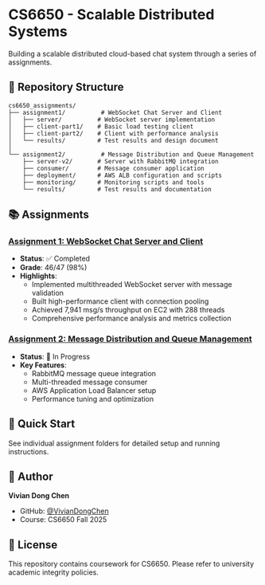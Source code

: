 # CS6650 - Scalable Distributed Systems

Building a scalable distributed cloud-based chat system through a series of assignments.

## 📂 Repository Structure

```
cs6650_assignments/
├── assignment1/          # WebSocket Chat Server and Client
│   ├── server/          # WebSocket server implementation
│   ├── client-part1/    # Basic load testing client
│   ├── client-part2/    # Client with performance analysis
│   └── results/         # Test results and design document
│
└── assignment2/          # Message Distribution and Queue Management
    ├── server-v2/       # Server with RabbitMQ integration
    ├── consumer/        # Message consumer application
    ├── deployment/      # AWS ALB configuration and scripts
    ├── monitoring/      # Monitoring scripts and tools
    └── results/         # Test results and documentation
```

## 📚 Assignments

### [Assignment 1: WebSocket Chat Server and Client](./assignment1/)
- **Status**: ✅ Completed
- **Grade**: 46/47 (98%)
- **Highlights**:
  - Implemented multithreaded WebSocket server with message validation
  - Built high-performance client with connection pooling
  - Achieved 7,941 msg/s throughput on EC2 with 288 threads
  - Comprehensive performance analysis and metrics collection

### [Assignment 2: Message Distribution and Queue Management](./assignment2/)
- **Status**: 🚧 In Progress
- **Key Features**:
  - RabbitMQ message queue integration
  - Multi-threaded message consumer
  - AWS Application Load Balancer setup
  - Performance tuning and optimization

## 🚀 Quick Start

See individual assignment folders for detailed setup and running instructions.

## 👤 Author

**Vivian Dong Chen**
- GitHub: [@VivianDongChen](https://github.com/VivianDongChen)
- Course: CS6650 Fall 2025

## 📄 License

This repository contains coursework for CS6650. Please refer to university academic integrity policies.
